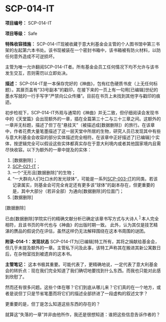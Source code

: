# SCP-014-IT

**项目编号：**  SCP-014-IT

**项目等级：**  Safe

**特殊收容措施：**  SCP-014-IT现被收藏于意大利基金会主管的个人图书馆中第三书架的左起第六本书处。该书现被装在一个密封书箱中，该书箱被有防火材料，以防任何意外造成不可逆损坏。

主管为唯一允许翻阅SCP-014-IT者。所有基金会员工任何情况下均不允许与该书发生交互，否则需罚以立即处决。

**描述：**  SCP-014-IT是一本保存完好的《神曲》，包有红色硬质书皮（上无任何标题）。其扉页盖有“33号副本”的戳印，在接下来的一页上有一句用[已编辑]世纪的墨水写就的一行手写字“严禁向公众传播”。目前在书页上未找到其他字与戳印的痕迹。

初步检视下，SCP-014-IT外观与通常的《神曲》并无二致，但仔细阅读会发现书中的《天堂篇》会出现额外的一章，插在全篇第三十二与三十三章之间。这额外的一章并无标题，描述了但丁在“悬挂天”（被描述成[数据删除]）的旅行。在该章中，作者花费大量笔墨描述了这一层天堂中所居的生物，研究人员已发现其中有些与意大利基金会收容的部分实体描述完全相符。在该章中正好描述了[已编辑]个实体，按逻辑完全可以假设这些实体都真实存在于意大利境内或者其他国家境内且需尽快收容。以下为额外的一章中提及的实体：

1) [数据删除]；
2) <a shape='rect' class='newpage' href='/scp-021-it'>SCP-021-IT</a>；
3) 一个“无形且[数据删除]”的生物；
4) “一大群向人们吐口水的发光球体”，可能是一系列[SCP-003-IT](//scp-wiki-cn.wikidot.com/scp-003-it)的同类。若该记录属实，则基金会可完全肯定还有更多该“球体”的副本存在，但更重要的是，其中大部分（若非全部）为通向[数据删除]的位面门；
5) [数据删除]

[数据删除]

已由[数据删除]学院实行的精确文献分析已确定该章书写方式与大诗人<sup class='footnoteref'>
 <a shape='rect' class='footnoteref' id='footnoteref-1' href='javascript:;' onclick='WIKIDOT.page.utils.scrollToReference(&apos;footnote-1&apos;)'>1</a>
</sup>本人完全相符，且该书页的年代也与《神曲》的出版时期一致。
此外，认为其仅是技艺精湛的赝品的假说仍在评估，虽然这样仍无法解释围绕在这本书周围的谜团。

<strong>&#38468;&#24405;-014-1&#65306;&#21457;&#29616;&#29366;&#24577;</strong>
SCP-014-IT为[已编辑]特工所有，其将之捐献给基金会，但几乎未提及额外的一章。主管私下问及此事，该特工声称其在搬进其新公寓数日后，在杂物室找到被遗弃的这本书。

<strong>&#20027;&#31649;&#31508;&#35760;&#65306;</strong>
这本书极其重要。可能代表了，更精确地说，一定代表了意大利基金会的转折点：现在我们完全知道了我们确切地要找到什么东西。而我也只能对此感到欣慰了。

然而还有很多问题。这些个体在哪？它们到底从哪儿来？它们真的在一个地方，或者是说但丁只是节省笔墨而将它们的描述全部挤进了一段虚构的叙述文字？

更重要的是，但丁是怎么知道这些东西的存在的？

就算这“失落的一章”并非由他所作，我还是很想知道：谁把这些信息告诉作者的？

